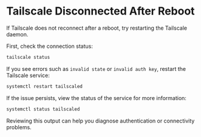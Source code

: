 # Tailscale Disconnected After Reboot

If Tailscale does not reconnect after a reboot, try restarting the Tailscale daemon.

First, check the connection status:

```bash
tailscale status
```

If you see errors such as `invalid state` or `invalid auth key`, restart the Tailscale service:

```bash
systemctl restart tailscaled
```

If the issue persists, view the status of the service for more information:

```bash
systemctl status tailscaled
```

Reviewing this output can help you diagnose authentication or connectivity problems.
